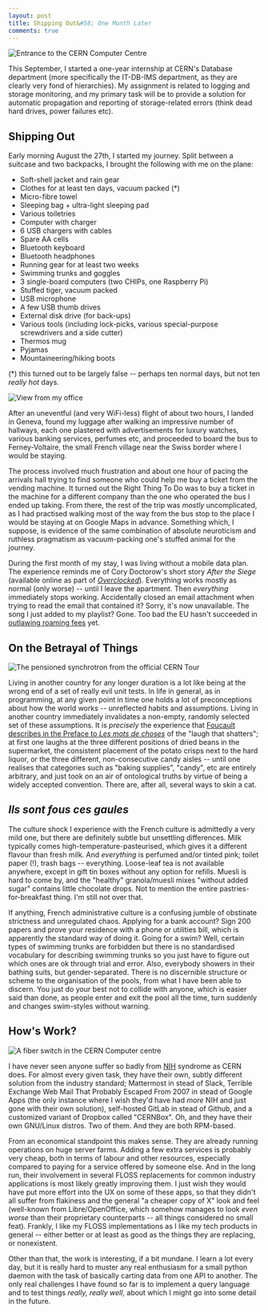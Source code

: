 ```yaml
---
layout: post
title: Shipping Out&#58; One Month Later
comments: true
---
```


![Entrance to the CERN Computer Centre](/resources/cern-computer-center.jpg)

This September, I started a one-year internship at CERN's Database
department (more specifically the IT-DB-IMS department, as they are
clearly very fond of hierarchies). My assignment is related to logging
and storage monitoring, and my primary task will be to provide a
solution for automatic propagation and reporting of storage-related
errors (think dead hard drives, power failures etc).

## Shipping Out

Early morning August the 27th, I started my journey. Split between a
suitcase and two backpacks, I brought the following with me on the plane:

- Soft-shell jacket and rain gear
- Clothes for at least ten days, vacuum packed (*)
- Micro-fibre towel
- Sleeping bag + ultra-light sleeping pad
- Various toiletries
- Computer with charger
- 6 USB chargers with cables
- Spare AA cells
- Bluetooth keyboard
- Bluetooth headphones
- Running gear for at least two weeks
- Swimming trunks and goggles
- 3 single-board computers (two CHIPs, one Raspberry Pi)
- Stuffed tiger, vacuum packed
- USB microphone
- A few USB thumb drives
- External disk drive (for back-ups)
- Various tools (including lock-picks, various special-purpose screwdrivers and a side cutter)
- Thermos mug
- Pyjamas
- Mountaineering/hiking boots

(*) this turned out to be largely false -- perhaps ten normal days, but
not ten _really hot_ days.

![View from my office](/resources/cern-computer-center-parking.jpg)

After an uneventful (and very WiFi-less) flight of about two hours, I
landed in Geneva, found my luggage after walking an impressive number of
hallways, each one plastered with advertisements for luxury watches,
various banking services, perfumes etc, and proceeded to board the bus
to Ferney-Voltaire, the small French village near the Swiss border where
I would be staying.

The process involved much frustration and about one hour of pacing the
arrivals hall trying to find someone who could help me buy a ticket from
the vending machine. It turned out the Right Thing To Do was to buy a
ticket in the machine for a different company than the one who operated
the bus I ended up taking. From there, the rest of the trip was _mostly_
uncomplicated, as I had practised walking most of the way from the bus
stop to the place I would be staying at on Google Maps in
advance. Something which, I suppose, is evidence of the same combination
of absolute neuroticism and ruthless pragmatism as vacuum-packing one's
stuffed animal for the journey.

During the first month of my stay, I was living without a mobile data
plan. The experience reminds me of Cory Doctorow's short story _After
the Siege_ (available online as part of
_[Overclocked](http://craphound.com/overclocked/download/)_). Everything
works mostly as normal (only worse) -- until I leave the
apartment. Then _everything_ immediately stops working. Accidentally
closed an email attachment when trying to read the email that contained
it? Sorry, it's now unavailable. The song I just added to my playlist?
Gone. Too bad the EU hasn't succeeded in
[outlawing roaming fees](https://en.wikipedia.org/wiki/European_Union_roaming_regulations)
yet.

## On the Betrayal of Things

![The pensioned synchrotron from the official CERN Tour](/resources/cern-synchrotron.jpg)

Living in another country for any longer duration is a lot like being at
the wrong end of a set of really evil unit tests. In life in general, as
in programming, at any given point in time one holds a lot of
preconceptions about how the world works -- unreflected habits and
assumptions. Living in another country immediately invalidates a
non-empty, randomly selected set of these assumptions. It is _precisely_
the experience that
[Foucault describes in the Preface to _Les mots de choses_](https://serendip.brynmawr.edu/sci_cult/evolit/s05/prefaceOrderFoucault.pdf#page=2)
of the "laugh that shatters"; at first one laughs at the three different
positions of dried beans in the supermarket, the consistent placement of
the potato crisps next to the hard liquor, or the three different,
non-consecutive candy aisles -- until one realises that categories such
as "baking supplies", "candy", etc are entirely arbitrary, and just took
on an air of ontological truths by virtue of being a widely accepted
convention. There are, after all, several ways to skin a cat.

## _Ils sont fous ces gaules_

The culture shock I experience with the French culture is admittedly a
very mild one, but there are definitely subtle but unsettling
differences. Milk typically comes high-temperature-pasteurised, which
gives it a different flavour than fresh milk. And _everything_ is
perfumed and/or tinted pink; toilet paper (!), trash bags --
everything. Loose-leaf tea is not available anywhere, except in gift tin
boxes without any option for refills. Muesli is hard to come by, and the
"healthy" granola/muesli mixes "without added sugar" contains little
chocolate drops. Not to mention the entire pastries-for-breakfast
thing. I'm still not over that.

If anything, French administrative culture is a confusing jumble of
obstinate strictness and unregulated chaos. Applying for a bank account?
Sign 200 papers and prove your residence with a phone or utilities bill,
which is apparently the standard way of doing it. Going for a swim?
Well, certain types of swimming trunks are forbidden but there is no
standardised vocabulary for describing swimming trunks so you just have
to figure out which ones are ok through trial and error. Also, everybody
showers in their bathing suits, but gender-separated. There is no
discernible structure or scheme to the organisation of the pools, from
what I have been able to discern. You just do your best not to collide
with anyone, which is easier said than done, as people enter and exit
the pool all the time, turn suddenly and changes swim-styles without
warning.

## How's Work?

![A fiber switch in the CERN Computer centre](/resources/cern-fiber-switch.jpg)

I have never seen anyone suffer so badly from
[NIH](https://en.wikipedia.org/wiki/Not_invented_here) syndrome as CERN
does. For almost every given task, they have their own, subtly different
solution from the industry standard; Mattermost in stead of Slack,
Terrible Exchange Web Mail That Probably Escaped From 2007 in stead of
Google Apps (the only instance where I wish they'd have had _more_ NIH
and just gone with their own solution), self-hosted GitLab in stead of
Github, and a customized variant of Dropbox called "CERNBox". Oh, and
they have their own GNU/Linux distros. Two of them. And they are both
RPM-based.

From an economical standpoint this makes sense. They are already running
operations on huge server farms. Adding a few extra services is probably
very cheap, both in terms of labour and other resources, especially
compared to paying for a service offered by someone else. And in the
long run, their involvement in several FLOSS replacements for common
industry applications is most likely greatly improving them. I just wish
they would have put more effort into the UX on some of these apps, so
that they didn't all suffer from flakiness and the general "a cheaper
copy of X" look and feel (well-known from Libre/OpenOffice, which
somehow manages to look _even worse_ than their proprietary counterparts
-- all things considered no small feat). Frankly, I like my FLOSS
implementations as I like my tech products in general -- either better
or at least as good as the things they are replacing, or nonexistent.

Other than that, the work is interesting, if a bit mundane. I learn a
lot every day, but it is really hard to muster any real enthusiasm for a
small python daemon with the task of basically carting data from one API
to another. The only real challenges I have found so far is to implement
a query language and to test things _really, really well_, about which I
might go into some detail in the future.
